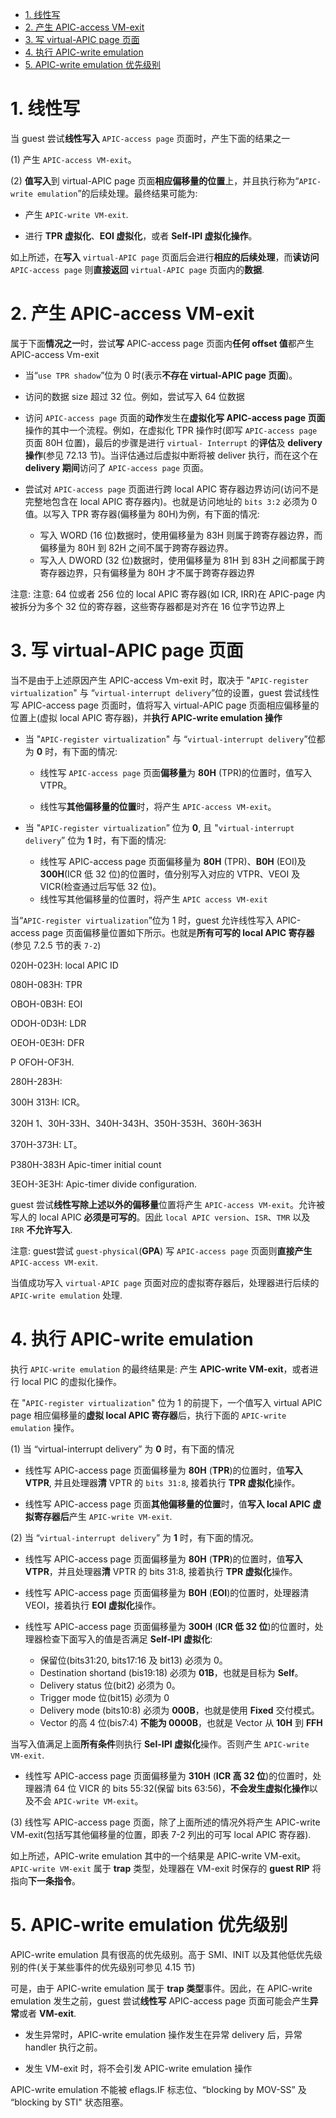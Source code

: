 
<!-- @import "[TOC]" {cmd="toc" depthFrom=1 depthTo=6 orderedList=false} -->

<!-- code_chunk_output -->

- [1. 线性写](#1-线性写)
- [2. 产生 APIC-access VM-exit](#2-产生-apic-access-vm-exit)
- [3. 写 virtual-APIC page 页面](#3-写-virtual-apic-page-页面)
- [4. 执行 APIC-write emulation](#4-执行-apic-write-emulation)
- [5. APIC-write emulation 优先级别](#5-apic-write-emulation-优先级别)

<!-- /code_chunk_output -->

# 1. 线性写

当 guest 尝试**线性写入** `APIC-access page` 页面时，产生下面的结果之一

(1) 产生 `APIC-access VM-exit`。

(2) **值写入**到 virtual-APIC page 页面**相应偏移量的位置**上，并且执行称为“`APIC-write emulation`”的后续处理。最终结果可能为: 

* 产生 `APIC-write VM-exit`.

* 进行 **TPR 虚拟化**、**EOI 虚拟化**，或者 **Self-IPI 虚拟化操作**。

如上所述，在**写入** `virtual-APIC page` 页面后会进行**相应的后续处理**，而**读访问** `APIC-access page` 则**直接返回** `virtual-APIC page` 页面内的**数据**.

# 2. 产生 APIC-access VM-exit

属于下面**情况之一**时，尝试**写** APIC-access page 页面内**任何 offset 值**都产生 APIC-access Vm-exit

* 当“`use TPR shadow`”位为 0 时(表示**不存在 virtual-APIC page 页面**)。

* 访问的数据 size 超过 32 位。例如，尝试写入 64 位数据

* 访问 `APIC-access page` 页面的**动作**发生在**虚拟化写 APIC-access page 页面**操作的其中一个流程。例如，在虚拟化 TPR 操作时(即写 `APIC-access page` 页面 80H 位置)，最后的步骤是进行 `virtual- Interrupt` 的**评估**及 **delivery 操作**(参见 72.13 节)。当评估通过后虚拟中断将被 deliver 执行，而在这个在 **delivery 期间**访问了 `APIC-access page` 页面。

* 尝试对 `APIC-access page` 页面进行跨 local APIC 寄存器边界访问(访问不是完整地包含在 local APIC 寄存器内)。也就是访问地址的 `bits 3:2` 必须为 0 值。以写入 TPR 寄存器(偏移量为 80H)为例，有下面的情况: 
    * 写入 WORD (16 位)数据时，使用偏移量为 83H 则属于跨寄存器边界，而偏移量为 80H 到 82H 之间不属于跨寄存器边界。
    * 写入人 DWORD (32 位)数据时，使用偏移量为 81H 到 83H 之间都属于跨寄存器边界，只有偏移量为 80H 才不属于跨寄存器边界

注意: 注意: 64 位或者 256 位的 local APIC 寄存器(如 ICR, IRR)在 APIC-page 内被拆分为多个 32 位的寄存器，这些寄存器都是对齐在 16 位字节边界上

# 3. 写 virtual-APIC page 页面

当不是由于上述原因产生 APIC-access Vm-exit 时，取决于 "`APIC-register virtualization`" 与 “`virtual-interrupt delivery`”位的设置，guest 尝试线性写 APIC-access page 页面时，值将写入 virtual-APIC page 页面相应偏移量的位置上(虚拟 local APIC 寄存器)，并**执行 APIC-write emulation 操作**

* 当 "`APIC-register virtualization`" 与 “`virtual-interrupt delivery`”位都为 **0** 时，有下面的情况: 

    * 线性写 `APIC-access page` 页面**偏移量**为 **80H** (TPR)的位置时，值写入VTPR。

    * 线性写**其他偏移量的位置**时，将产生 `APIC-access VM-exit`。

* 当 "`APIC-register virtualization`” 位为 **0**, 且 "`virtual-interrupt delivery`” 位为 **1** 时，有下面的情况: 

    * 线性写 APIC-access page 页面偏移量为 **80H** (TPR)、**B0H** (EOI)及 **300H**(ICR 低 32 位)的位置时，值分别写入对应的 VTPR、VEOI 及 VICR(检查通过后写低 32 位)。
    * 线性写其他偏移量的位置时，将产生 `APIC access VM-exit`

当“`APIC-register virtualization`”位为 1 时，guest 允许线性写入 APIC-access page 页面偏移量位置如下所示。也就是**所有可写的 local APIC 寄存器**(参见 7.2.5 节的表 `7-2`)

020H-023H: local APIC ID

080H-083H: TPR

 OBOH-0B3H: EOI

ODOH-0D3H: LDR

OEOH-0E3H: DFR

 P OFOH-OF3H.

280H-283H:

300H 313H: ICR。

320H 1、30H-33H、340H-343H、350H-353H、360H-363H

370H-373H: LT。

 P380H-383H Apic-timer initial count

 3EOH-3E3H: Apic-timer divide configuration.

guest 尝试**线性写除上述以外的偏移量**位置将产生 `APIC-access VM-exit`。允许被写人的 local APIC **必须是可写的**。因此 `local APIC version`、`ISR`、`TMR` 以及 `IRR` **不允许写入**.

注意: guest尝试 `guest-physical`(**GPA**) 写 `APIC-access page` 页面则**直接产生** `APIC-access VM-exit`.

当值成功写入 `virtual-APIC page` 页面对应的虚拟寄存器后，处理器进行后续的 `APIC-write emulation` 处理.

# 4. 执行 APIC-write emulation

执行 `APIC-write emulation` 的最终结果是: 产生 **APIC-write VM-exit**，或者进行 local PIC 的虚拟化操作。

在 "`APIC-register virtualization`" 位为 1 的前提下，一个值写入 virtual APIC page 相应偏移量的**虚拟 local APIC 寄存器**后，执行下面的 `APIC-write emulation` 操作。

(1) 当 “virtual-interrupt delivery” 为 **0** 时，有下面的情况

* 线性写 APIC-access page 页面偏移量为 **80H** (**TPR**)的位置时，值**写入 VTPR**, 并且处理器**清** VPTR 的 `bits 31:8`, 接着执行 **TPR 虚拟化**操作。

* 线性写 APIC-access page 页面**其他偏移量的位置**时，值**写入 local APIC 虚拟寄存器后**产生 `APIC-write VM-exit`.

(2) 当 “`virtual-interrupt delivery`” 为 **1** 时，有下面的情况。

* 线性写 APIC-access page 页面偏移量为 **80H** (**TPR**)的位置时，值**写入 VTPR**，并且处理器**清** VPTR 的 bits 31:8, 接着执行 **TPR 虚拟化**操作。

* 线性写 APIC-access page 页面偏移量为 **B0H** (**EOI**)的位置时，处理器清 VEOI，接着执行 **EOI 虚拟化**操作。

* 线性写 APIC-access page 页面偏移量为 **300H** (**ICR 低 32 位**)的位置时，处理器检查下面写入的值是否满足 **Self-IPI 虚拟化**: 
    * 保留位(bits31:20, bits17:16 及 bit13) 必须为 0。
    * Destination shortand (bis19:18) 必须为 **01B**，也就是目标为 **Self**。
    * Delivery status 位(bit2) 必须为 0。
    * Trigger mode 位(bit15) 必须为 0
    * Delivery mode (bits10:8) 必须为 **000B**，也就是使用 **Fixed** 交付模式。
    * Vector 的高 4 位(bis7:4) **不能为 0000B**，也就是 Vector 从 **10H** 到 **FFH**

当写入值满足上面**所有条件**则执行 **Sel-IPI 虚拟化**操作。否则产生 `APIC-write VM-exit`.

* 线性写 APIC-access page 页面偏移量为 **310H** (**ICR 高 32 位**)的位置时，处理器清 64 位 VICR 的 bits 55:32(保留 bits 63:56)，**不会发生虚拟化操作**以及不会 `APIC-write VM-exit`。

(3) 线性写 APIC-access page 页面，除了上面所述的情况外将产生 APIC-write VM-exit(包括写其他偏移量的位置，即表 7-2 列出的可写 local APIC 寄存器).

如上所述，APIC-write emulation 其中的一个结果是 APIC-write VM-exit。`APIC-write VM-exit` 属于 **trap** 类型，处理器在 VM-exit 时保存的 **guest RIP** 将指向**下一条指令**。

# 5. APIC-write emulation 优先级别

APIC-write emulation 具有很高的优先级别。高于 SMI、INIT 以及其他低优先级别的件(关于某些事件的优先级别可参见 4.15 节)

可是，由于 APIC-write emulation 属于 **trap 类型**事件。因此，在 APIC-write emulation 发生之前，guest 尝试**线性写** APIC-access page 页面可能会产生**异常**或者 **VM-exit**.

* 发生异常时，APIC-write emulation 操作发生在异常 delivery 后，异常 handler 执行之前。

* 发生 VM-exit 时，将不会引发 APIC-write emulation 操作

APIC-write emulation 不能被 eflags.IF 标志位、“blocking by MOV-SS” 及 “blocking by STI" 状态阻塞。
